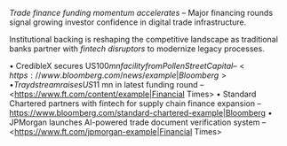 *Trade finance funding momentum accelerates* – Major financing rounds signal growing investor confidence in digital trade infrastructure.

Institutional backing is reshaping the competitive landscape as traditional banks partner with *fintech disruptors* to modernize legacy processes.

• CredibleX secures US$100 mn facility from Pollen Street Capital – <https://www.bloomberg.com/news/example|Bloomberg>
• Traydstream raises US$11 mn in latest funding round – <https://www.ft.com/content/example|Financial Times>
• Standard Chartered partners with fintech for supply chain finance expansion – <https://www.bloomberg.com/standard-chartered-example|Bloomberg>
• JPMorgan launches AI-powered trade document verification system – <https://www.ft.com/jpmorgan-example|Financial Times>
